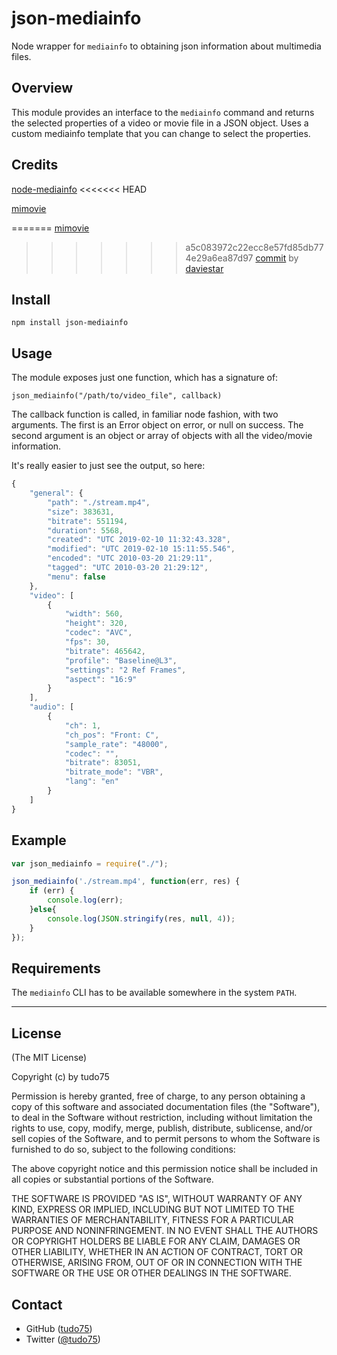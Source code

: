 json-mediainfo
=======

Node wrapper for `mediainfo` to obtaining json information about multimedia files.

Overview
--------

This module provides an interface to the `mediainfo` command and returns the selected properties of a video or movie file in a JSON object.
Uses a custom mediainfo template that you can change to select the properties.

Credits
--------
[node-mediainfo](https://github.com/deoxxa/node-mediainfo)
<<<<<<< HEAD

[mimovie](https://github.com/rodrigopolo/mimovie)

=======
[mimovie](https://github.com/rodrigopolo/mimovie)
>>>>>>> a5c083972c22ecc8e57fd85db774e29a6ea87d97
[commit](https://github.com/rodrigopolo/mimovie/pull/3/commits/0d22f2a35c5385efede9498c812b73c346e92b92) by [daviestar](https://github.com/daviestar) 

Install
--------

```
npm install json-mediainfo
```

Usage
-----

The module exposes just one function, which has a signature of:

`json_mediainfo("/path/to/video_file", callback)`

The callback function is called, in familiar node fashion, with two arguments.
The first is an Error object on error, or null on success. The second argument is an object or array of objects with all the video/movie information.

It's really easier to just see the output, so here:

```javascript
{                                                   
    "general": {                                    
        "path": "./stream.mp4",                     
        "size": 383631,                             
        "bitrate": 551194,                          
        "duration": 5568,                           
        "created": "UTC 2019-02-10 11:32:43.328",   
        "modified": "UTC 2019-02-10 15:11:55.546",  
        "encoded": "UTC 2010-03-20 21:29:11",       
        "tagged": "UTC 2010-03-20 21:29:12",        
        "menu": false                               
    },                                              
    "video": [                                      
        {                                           
            "width": 560,                           
            "height": 320,                          
            "codec": "AVC",                         
            "fps": 30,                              
            "bitrate": 465642,                      
            "profile": "Baseline@L3",               
            "settings": "2 Ref Frames",             
            "aspect": "16:9"                        
        }                                           
    ],                                              
    "audio": [                                      
        {                                           
            "ch": 1,                                
            "ch_pos": "Front: C",                   
            "sample_rate": "48000",                 
            "codec": "",                            
            "bitrate": 83051,                       
            "bitrate_mode": "VBR",                  
            "lang": "en"                            
        }                                           
    ]                                               
}                                                   
```

Example
-------

```javascript
var	json_mediainfo = require("./");

json_mediainfo('./stream.mp4', function(err, res) {
	if (err) {
		console.log(err);
	}else{
		console.log(JSON.stringify(res, null, 4));
	}
});
```

Requirements
------------

The `mediainfo` CLI has to be available somewhere in the system `PATH`.

-------

License
-------

(The MIT License)

Copyright (c) by tudo75

Permission is hereby granted, free of charge, to any person obtaining a copy
of this software and associated documentation files (the "Software"), to deal
in the Software without restriction, including without limitation the rights
to use, copy, modify, merge, publish, distribute, sublicense, and/or sell
copies of the Software, and to permit persons to whom the Software is
furnished to do so, subject to the following conditions:

The above copyright notice and this permission notice shall be included in
all copies or substantial portions of the Software.

THE SOFTWARE IS PROVIDED "AS IS", WITHOUT WARRANTY OF ANY KIND, EXPRESS OR
IMPLIED, INCLUDING BUT NOT LIMITED TO THE WARRANTIES OF MERCHANTABILITY,
FITNESS FOR A PARTICULAR PURPOSE AND NONINFRINGEMENT. IN NO EVENT SHALL THE
AUTHORS OR COPYRIGHT HOLDERS BE LIABLE FOR ANY CLAIM, DAMAGES OR OTHER
LIABILITY, WHETHER IN AN ACTION OF CONTRACT, TORT OR OTHERWISE, ARISING FROM,
OUT OF OR IN CONNECTION WITH THE SOFTWARE OR THE USE OR OTHER DEALINGS IN
THE SOFTWARE.

Contact
-------

* GitHub ([tudo75](http://github.com/tudo75/))
* Twitter ([@tudo75](http://twitter.com/tudo75))
